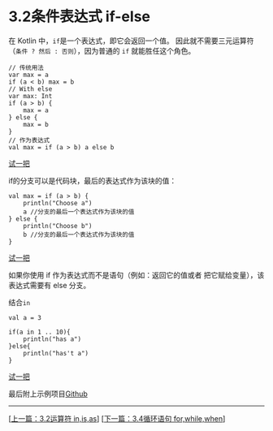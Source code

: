 # 3.2条件表达式 if-else

在 Kotlin 中，`if`是一个表达式，即它会返回一个值。 因此就不需要三元运算符（`条件 ? 然后 : 否则`），因为普通的 `if` 就能胜任这个角色。

	// 传统用法
	var max = a
	if (a < b) max = b
	// With else
	var max: Int
	if (a > b) {
		max = a
	} else {
		max = b
	}
	// 作为表达式
	val max = if (a > b) a else b

[试一把](https://try.kotlinlang.org/#/UserProjects/8ln3dmfsbbqd4ph0s3pdpqpdpn/ii2n72eurmbhpjes7h0771auqm)

if的分支可以是代码块，最后的表达式作为该块的值：

    val max = if (a > b) {
        println("Choose a")
        a //分支的最后一个表达式作为该块的值
    } else {
        println("Choose b")
        b //分支的最后一个表达式作为该块的值
    }

[试一把](https://try.kotlinlang.org/#/UserProjects/8ln3dmfsbbqd4ph0s3pdpqpdpn/nns8118c05d1ojq8o7kmk3mor4)

如果你使用 if 作为表达式而不是语句（例如：返回它的值或者 把它赋给变量），该表达式需要有 else 分支。

结合`in`

    val a = 3

    if(a in 1 .. 10){
        println("has a")
    }else{
        println("has't a")
    }

[试一把](https://try.kotlinlang.org/#/UserProjects/8ln3dmfsbbqd4ph0s3pdpqpdpn/if0admuocflrmtqnu9kpicveto)

最后附上示例项目[Github](https://github.com/Sogrey/Kotlin-Notes/tree/master/source/P02)

---
[[上一篇：3.2运算符 in,is,as](https://sogrey.github.io/Kotlin-Notes/notes/3%E7%A8%8B%E5%BA%8F%E7%BB%93%E6%9E%84/3.2%E8%BF%90%E7%AE%97%E7%AC%A6%20in,is,as)] [[下一篇：3.4循环语句 for,while,when](https://sogrey.github.io/Kotlin-Notes/notes/3%E7%A8%8B%E5%BA%8F%E7%BB%93%E6%9E%84/3.4%E5%BE%AA%E7%8E%AF%E8%AF%AD%E5%8F%A5%20for,while,when)]